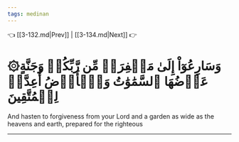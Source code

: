 ```yaml
---
tags: medinan
---
```


👈 [[3-132.md|Prev]] | [[3-134.md|Next]] 👉

# ۞وَسَارِعُوٓاْ إِلَىٰ مَغۡفِرَةٖ مِّن رَّبِّكُمۡ وَجَنَّةٍ عَرۡضُهَا ٱلسَّمَٰوَٰتُ وَٱلۡأَرۡضُ أُعِدَّتۡ لِلۡمُتَّقِينَ

And hasten to forgiveness from your Lord and a garden as wide as the heavens and earth, prepared for the righteous

---

